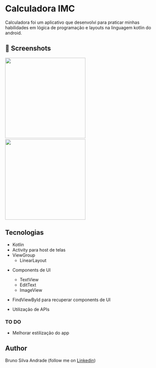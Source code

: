 # Calculadora IMC
Calculadora  foi um aplicativo que desenvolvi para praticar minhas habilidades em lógica de programação e layouts na linguagem kotlin do android. 


## :camera_flash: Screenshots
<!-- You can add more screenshots here if you like -->
<img src="/results/imagem1.png" width="260">&emsp;<img src="/results/imagem2.png" width="260">

## Tecnologias
* Kotlin
* Activity para host de telas
* ViewGroup   
    * LinearLayout
- Components de UI
    - TextView
    - EditText
    - ImageView

- FindViewById para recuperar components de UI
- Utilização de APIs
### TO DO
- Melhorar estilização do app

## Author
Bruno Silva Andrade (follow me on [Linkedin](https://linkedin.com/in/bruno-andrade-312a48141))

